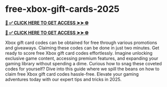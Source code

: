 # free-xbox-gift-cards-2025

**[📌 ✅ CLICK HERE TO GET ACCESS ➤➤ 🌐](https://t.co/KGQuXT8DUw)**


**[📌 ✅ CLICK HERE TO GET ACCESS ➤➤ 🌐](https://t.co/KGQuXT8DUw)**


Xbox gift card codes can be obtained for free through various promotions and giveaways. Claiming these codes can be done in just two minutes. Get ready to score free Xbox gift card codes effortlessly. Imagine unlocking exclusive game content, accessing premium features, and expanding your gaming library without spending a dime. Curious how to snag these coveted codes for yourself? Dive into this guide where we spill the beans on how to claim free Xbox gift card codes hassle-free. Elevate your gaming adventures today with our expert tips and tricks in 2025.
